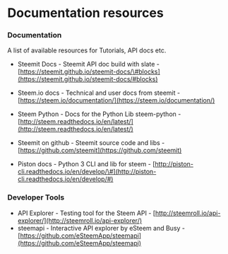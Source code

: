 # Documentation resources

### Documentation

A list of available resources for Tutorials, API docs etc.

* Steemit Docs - Steemit API doc build with slate - [https://steemit.github.io/steemit-docs/\#blocks](https://steemit.github.io/steemit-docs/#blocks)

* Steem.io docs - Technical and user docs from steemit - [https://steem.io/documentation/](https://steem.io/documentation/)

* Steem Python - Docs for the Python Lib steem-python - [http://steem.readthedocs.io/en/latest/](http://steem.readthedocs.io/en/latest/)

* Steemit on github - Steemit source code and libs - [https://github.com/steemit](https://github.com/steemit)

* Piston docs - Python 3 CLI and lib for steem - [http://piston-cli.readthedocs.io/en/develop/\#](http://piston-cli.readthedocs.io/en/develop/#)

### Developer Tools

* API Explorer - Testing tool for the Steem API - [http://steemroll.io/api-explorer/](http://steemroll.io/api-explorer/)
* steemapi - Interactive API explorer by eSteem and Busy - [https://github.com/eSteemApp/steemapi](https://github.com/eSteemApp/steemapi)





